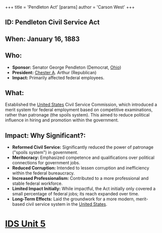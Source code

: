 +++
 title = 'Pendleton Act'
[params]
	author = 'Carson West'
+++
## ID: Pendleton Civil Service Act

## When: January 16, 1883

## Who: 
* **Sponsor:** Senator George Pendleton (Democrat, [Ohio](./../ohio/))
* **President:** [Chester A](./../chester-a/). Arthur (Republican)
* **Impact:** Primarily affected federal employees.

## What: 
Established the [United States](./../united-states/) Civil Service Commission, which introduced a merit system for federal employment based on competitive examinations, rather than patronage (the spoils system).  This aimed to reduce political influence in hiring and promotion within the government.

## Impact: Why Significant?:
* **Reformed Civil Service:**  Significantly reduced the power of patronage ("spoils system") in government.
* **Meritocracy:**  Emphasized competence and qualifications over political connections for government jobs.
* **Reduced Corruption:** Intended to lessen corruption and inefficiency within the federal bureaucracy.
* **Increased Professionalism:** Contributed to a more professional and stable federal workforce.
* **Limited Impact Initially:** While impactful, the Act initially only covered a small percentage of federal jobs; its reach expanded over time.
* **Long-Term Effects:** Laid the groundwork for a more modern, merit-based civil service system in the [United States](./../united-states/).

# [IDS Unit 5](./../ids-unit-5/)